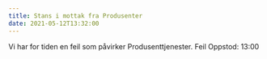 ```yaml
---
title: Stans i mottak fra Produsenter
date: 2021-05-12T13:32:00
---
```

Vi har for tiden en feil som påvirker Produsenttjenester.
Feil Oppstod: 13:00 
